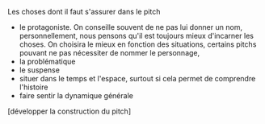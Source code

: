 <!-- Page: utilisation du pitch -->

Les choses dont il faut s'assurer dans le pitch

* le protagoniste. On conseille souvent de ne pas lui donner un nom, personnellement, nous pensons qu'il est toujours mieux d'incarner les choses. On choisira le mieux en fonction des situations, certains pitchs pouvant ne pas nécessiter de nommer le personnage,
* la problématique
* le suspense
* situer dans le temps et l'espace, surtout si cela permet de comprendre l'histoire
* faire sentir la dynamique générale


[développer la construction du pitch]